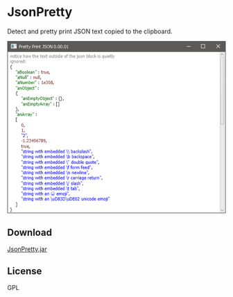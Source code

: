 # JsonPretty

Detect and pretty print JSON text copied to the clipboard.

![screenshot](https://github.com/andy-goryachev/JsonPretty/blob/master/doc/screenshot.png)

## Download

[JsonPretty.jar](https://github.com/andy-goryachev/JsonPretty/raw/master/jar/JsonPretty.jar)

## License

GPL
